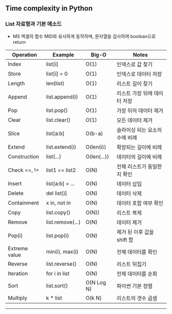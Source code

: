 ## Time complexity in Python

### List 자료형과 기본 메소드
* MS 엑셀의 함수 MID와 유사하게 동작하며, 문자열을 검사하여 boolean으로 return

| Operation | Example | Big-O | Notes |
|---|---|---|---|
| Index | list[i] | O(1) | 인덱스로 값 찾기 |
| Store | list[i] = 0 | O(1) | 인덱스로 데이터 저장 |
| Length | len(list) | O(1) | 리스트 길이 찾기 |
| Append | list.append(i) | O(1) | 리스트 가장 뒤에 데이터 저장 |
| Pop | list.pop() | O(1) | 가장 뒤의 데이터 제거 |
| Clear | list.clear() | O(1) | 모든 데이터 제거 |
| Slice | list[a:b] | O(b-a) | 슬라이싱 되는 요소의 수에 비례 |
| Extend | list.extend(i) | O(len(i)) | 확장되는 길이에 비례 |
| Construction | list(...) | O(len(...)) | 데이터의 길이에 비례 |
| Check ==, != | list1 == list2 | O(N) | 전체 리스트가 동일한지 확인 |
| Insert | list[a:b] = ... | O(N) | 데이터 삽입 |
| Delete | del list[i] | O(N) | 데이터 삭제 |
| Containment | x in, not in | O(N) | 데이터 포함 여부 확인 |
| Copy | list.copy() | O(N)) | 리스트 복제 |
| Remove | list.remove(...) | O(N) | 데이터 제거 |
| Pop(i) | list.pop(i) | O(N) | 제거 된 이후 값을 shift 함 |
| Extreme value | min(i), max(i) | O(N) | 전체 데이터를 확인 |
| Reverse | list.reverse() | O(N) | 리스트 뒤집기 |
| Iteration | for i in list | O(N) | 전체 데이터를 순회 |
| Sort | list.sort() | O(N Log N) | 파이썬 기본 정렬 |
| Multiply | k * list | O(k N) | 리스트의 갯수 곱셈 |
---



